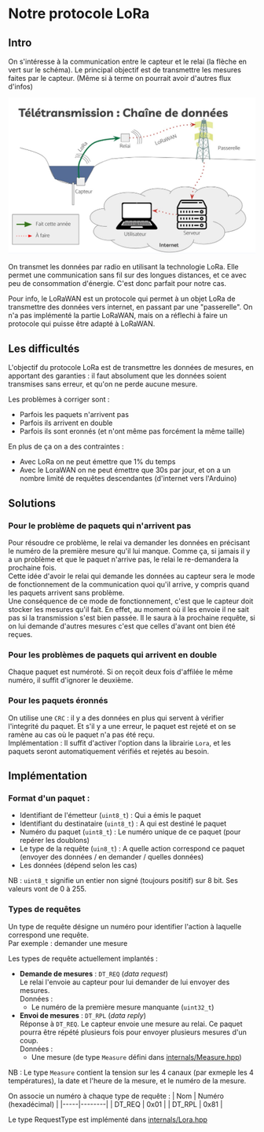 # Notre protocole LoRa

## Intro

On s'intéresse à la communication entre le capteur et le relai (la flèche en vert sur le schéma). Le principal objectif est de transmettre les mesures faites par le capteur. (Même si à terme on pourrait avoir d'autres flux d'infos)

![Chaîne d'informations](Images/Chaine_informations.jpg) 

On transmet les données par radio en utilisant la technologie LoRa. Elle permet une communication sans fil sur des longues distances, et ce avec peu de consommation d'énergie. C'est donc parfait pour notre cas.  

Pour info, le LoRaWAN est un protocole qui permet à un objet LoRa de transmettre des données vers internet, en passant par une "passerelle". On n'a pas implémenté la partie LoRaWAN, mais on a réflechi à faire un protocole qui puisse être adapté à LoRaWAN.


## Les difficultés

L'objectif du protocole LoRa est de transmettre les données de mesures, en apportant des garanties : il faut absolument que les données soient transmises sans erreur, et qu'on ne perde aucune mesure.

Les problèmes à corriger sont :
- Parfois les paquets n'arrivent pas
- Parfois ils arrivent en double
- Parfois ils sont eronnés (et n'ont même pas forcément la même taille)

En plus de ça on a des contraintes :
- Avec LoRa on ne peut émettre que 1% du temps
- Avec le LoraWAN on ne peut émettre que 30s par jour, et on a un nombre limité de requêtes descendantes (d'internet vers l'Arduino)  


## Solutions

### Pour le problème de paquets qui n'arrivent pas
Pour résoudre ce problème, le relai va demander les données en précisant le numéro de la première mesure qu'il lui manque. Comme ça, si jamais il y a un problème et que le paquet n'arrive pas, le relai le re-demandera la prochaine fois.  
Cette idée d'avoir le relai qui demande les données au capteur sera le mode de fonctionnement de la communication quoi qu'il arrive, y compris quand les paquets arrivent sans problème.  
Une conséquence de ce mode de fonctionnement, c'est que le capteur doit stocker les mesures qu'il fait. En effet, au moment où il les envoie il ne sait pas si la transmission s'est bien passée. Il le saura à la prochaine requête, si on lui demande d'autres mesures c'est que celles d'avant ont bien été reçues.

### Pour les problèmes de paquets qui arrivent en double
Chaque paquet est numéroté. Si on reçoit deux fois d'affilée le même numéro, il suffit d'ignorer le deuxième.

### Pour les paquets éronnés
On utilise une `CRC` : il y a des données en plus qui servent à vérifier l'integrité du paquet. Et s'il y a une erreur, le paquet est rejeté et on se ramène au cas où le paquet n'a pas été reçu.  
Implémentation : Il suffit d'activer l'option dans la librairie `Lora`, et les paquets seront automatiquement vérifiés et rejetés au besoin.


## Implémentation

### Format d'un paquet :
- Identifiant de l'émetteur (`uint8_t`) : Qui a émis le paquet
- Identifiant du destinataire (`uint8_t`) : A qui est destiné le paquet
- Numéro du paquet (`uint8_t`) : Le numéro unique de ce paquet (pour repérer les doublons)
- Le type de la requête (`uin8_t`) : A quelle action correspond ce paquet (envoyer des données / en demander / quelles données)
- Les données (dépend selon les cas)

NB : `uint8_t` signifie un entier non signé (toujours positif) sur 8 bit. Ses valeurs vont de 0 à 255.

### Types de requêtes 

Un  type de requête désigne un numéro pour identifier l'action à laquelle correspond une requête.  
Par exemple : demander une mesure

Les types de requête actuellement implantés :
 - **Demande de mesures** : `DT_REQ` (*data request*)  
    Le relai l'envoie au capteur pour lui demander de lui envoyer des mesures.  
    Données :
    - Le numéro de la première mesure manquante (`uint32_t`)
 - **Envoi de mesures** : `DT_RPL` (*data reply*)  
    Réponse à `DT_REQ`. Le capteur envoie une mesure au relai. Ce paquet pourra être répété plusieurs fois pour envoyer plusieurs mesures d'un coup.  
    Données :
    - Une mesure (de type `Measure` défini dans [internals/Measure.hpp](../Riviere_2023/internals/Measure.hpp))  

NB : Le type `Measure` contient la tension sur les 4 canaux (par exmeple les 4 températures), la date et l'heure de la mesure, et le numéro de la mesure.  

On associe un numéro à chaque type de requête :
| Nom | Numéro (hexadécimal) |
|-----|--------|
| DT_REQ | 0x01 |
| DT_RPL | 0x81 |

Le type RequestType est implémenté dans [internals/Lora.hpp](../Riviere_2023/internals/Lora.hpp)  

